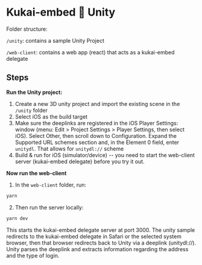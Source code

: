 # Kukai-embed 🔗 Unity

Folder structure:

`/unity`: contains a sample Unity Project

`/web-client`: contains a web app (react) that acts as a kukai-embed delegate

## Steps

**Run the Unity project:**

1. Create a new 3D unity project and import the existing scene in the `/unity` folder
2. Select iOS as the build target 
3. Make sure the deeplinks are registered in the iOS Player Settings: window (menu: Edit > Project Settings > Player Settings, then select iOS).
Select Other, then scroll down to Configuration.
Expand the Supported URL schemes section and, in the Element 0 field, enter `unitydl`. That allows for `unitydl://` scheme
4. Build & run for iOS (simulator/device) -- you need to start the web-client server (kukai-embed delegate) before you try it out.

**Now run the web-client**

1. In the `web-client` folder, run:
```bash
yarn
```
2. Then run the server locally:
```bash
yarn dev
```


This starts the kukai-embed delegate server at port 3000. 
The unity sample redirects to the kukai-embed delegate in Safari or the selected system browser, then that browser redirects back to Unity via a deeplink (unitydl://<data>). Unity parses the deeplink and extracts information regarding the address and the type of login.